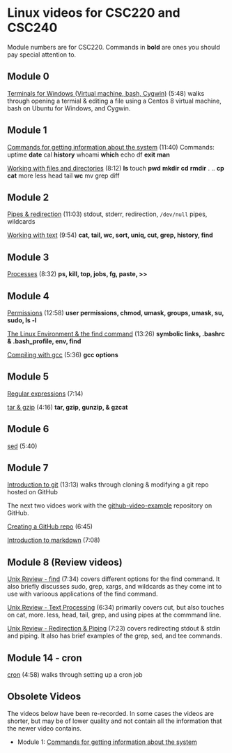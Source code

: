 # Linux videos for CSC220 and CSC240

Module numbers are for CSC220.  Commands in **bold** are ones you should pay special attention to.

## Module 0

[Terminals for Windows (Virtual machine, bash, Cygwin)](https://youtu.be/irCWodI1MO4) (5:48) walks through opening a termial & editing a file using a Centos 8 virtual machine, bash on Ubuntu for Windows, and Cygwin.  

## Module 1

[Commands for getting information about the system](https://youtu.be/8-ZipNecjyE) (11:40)
Commands: uptime **date** cal **history** whoami **which** echo df **exit** **man**

[Working with files and directories](https://youtu.be/MhYtNsOJXD8) (8:12)
**ls** touch **pwd** **mkdir** **cd** **rmdir** . ..  **cp** **cat** more less head tail **wc** mv grep diff

## Module 2

[Pipes & redirection](https://youtu.be/SzSZl56pI-8) (11:03)
stdout, stderr, redirection, ```/dev/null``` pipes, wildcards

[Working with text](https://youtu.be/wfVVPKEIRCE) (9:54)
**cat, tail, wc, sort, uniq, cut, grep, history, find**

## Module 3

[Processes](https://youtu.be/_paIoXq6tmA) (8:32)
**ps, kill, top, jobs, fg, paste, >>**

## Module 4

[Permissions](https://youtu.be/vx13prR-ZzM) (12:58)
**user permissions, chmod, umask, groups, umask, su, sudo, ls -l**

[The Linux Environment & the find command](https://youtu.be/nETb6vLZScs) (13:26)
**symbolic links, .bashrc & .bash_profile, env, find**

[Compiling with gcc](https://youtu.be/iDjWXKnoF_I) (5:36)
**gcc options**

## Module 5

[Regular expressions](https://youtu.be/Wxw6TEp6yWo) (7:14)

[tar & gzip](https://youtu.be/W79JlqYRmbU) (4:16) **tar, gzip, gunzip, & gzcat**

## Module 6

[sed](https://youtu.be/rNCiBqWa2xs) (5:40)

## Module 7

[Introduction to git](https://youtu.be/6goHaRDdq1Y) (13:13) walks through cloning & modifying a git repo hosted on GitHub

The next two vidoes work with the [github-video-example](https://github.com/CGCC-CS/github-video-example) repository on GitHub.

[Creating a GitHub repo](https://youtu.be/vVXnUKO7RoA) (6:45)

[Introduction to markdown](https://youtu.be/-cuDmIpRz9o) (7:08)

## Module 8 (Review videos)

[Unix Review - find](https://youtu.be/rImrnN9ckGA) (7:34) covers different options for the find command.  It also briefly discusses sudo, grep, xargs, and wildcards as they come int to use with varioous applications of the find command.

[Unix Review - Text Processing](https://youtu.be/MEv4YiudbVk) (6:34) primarily covers cut, but also touches on cat, more. less, head, tail, grep, and using pipes at the commmand line.

[Unix Review - Redirection & Piping](https://youtu.be/9RXDtmAfJKM) (7:23) covers redirecting stdout & stdin and piping.  It also has brief examples of the grep, sed, and tee commands.

## Module 14 - cron

[cron](https://youtu.be/V79zDptTpH8) (4:58) walks through setting up a cron job

## Obsolete Videos

The videos below have been re-recorded.  In some cases the videos are shorter, but may be of lower quality and not contain all the information that the newer video contains.

- Module 1: [Commands for getting information about the system](https://youtu.be/hNgx2rbScXc)
